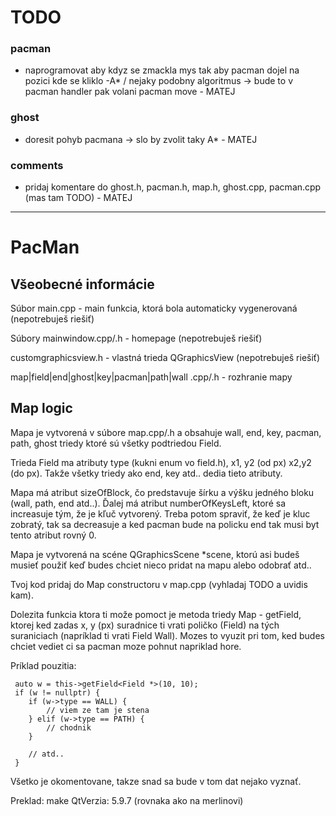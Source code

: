 # TODO
### pacman
- naprogramovat aby kdyz se zmackla mys tak aby pacman dojel na pozici kde se kliklo
    -A* / nejaky podobny algoritmus -> bude to v pacman handler pak volani pacman move - MATEJ

### ghost
- doresit pohyb pacmana -> slo by zvolit taky A* - MATEJ

### comments
- pridaj komentare do ghost.h, pacman.h, map.h, ghost.cpp, pacman.cpp (mas tam TODO) - MATEJ 

---------------------------------------------------------------------------------------------------------------------------------------------------------------
# PacMan

## Všeobecné informácie
Súbor main.cpp - main funkcia, ktorá bola automaticky vygenerovaná (nepotrebuješ riešiť)

Súbory mainwindow.cpp/.h - homepage (nepotrebuješ riešiť)

customgraphicsview.h - vlastná trieda QGraphicsView (nepotrebuješ riešiť)

map|field|end|ghost|key|pacman|path|wall .cpp/.h - rozhranie mapy
## Map logic
Mapa je vytvorená v súbore map.cpp/.h a obsahuje wall, end, key, pacman, path, ghost triedy ktoré sú všetky podtriedou Field.

Trieda Field ma atributy type (kukni enum vo field.h), x1, y2 (od px) x2,y2 (do px). Takže všetky triedy ako end, key atd.. dedia tieto atributy.

Mapa má atribut sizeOfBlock, čo predstavuje šírku a výšku jedného bloku (wall, path, end atd..).
Ďalej má atribut numberOfKeysLeft, ktoré sa increasuje tým, že je kľuč vytvorený. Treba potom spraviť, že keď je kluc zobratý, tak sa decreasuje a ked pacman bude na policku end tak musi byt tento atribut rovný 0. 

Mapa je vytvorená na scéne QGraphicsScene *scene, ktorú asi budeš musieť použiť keď budes chciet nieco pridat na mapu alebo odobrať atd..

Tvoj kod pridaj do Map constructoru v map.cpp (vyhladaj TODO a uvidis kam).

Dolezita funkcia ktora ti može pomoct je metoda triedy Map - getField, ktorej ked zadas x, y (px) suradnice ti vrati poličko (Field) na tých suraniciach (napríklad ti vrati Field Wall). Mozes to vyuzit pri tom, ked budes chciet vediet ci sa pacman moze pohnut napriklad hore. 

Príklad pouzitia:
```
 auto w = this->getField<Field *>(10, 10);
 if (w != nullptr) {
    if (w->type == WALL) {
        // viem ze tam je stena
    } elif (w->type == PATH) {
        // chodnik
    }

    // atd..
 }

```

Všetko je okomentovane, takze snad sa bude v tom dat nejako vyznať.

Preklad: make
QtVerzia: 5.9.7 (rovnaka ako na merlinovi)
